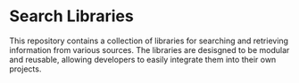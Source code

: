 # Search Libraries

This repository contains a collection of libraries for searching and retrieving information from various sources. The libraries are desisgned to be modular and reusable, allowing developers to easily integrate them into their own projects.

